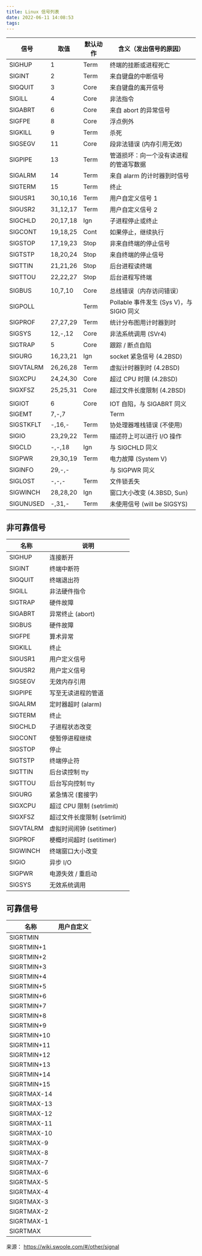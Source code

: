 ```yaml
---
title: Linux 信号列表
date: 2022-06-11 14:08:53
tags:
---
```


| 信号      | 取值     | 默认动作 | 含义（发出信号的原因）                   |
| --------- | -------- | -------- | ---------------------------------------- |
| SIGHUP    | 1        | Term     | 终端的挂断或进程死亡                     |
| SIGINT    | 2        | Term     | 来自键盘的中断信号                       |
| SIGQUIT   | 3        | Core     | 来自键盘的离开信号                       |
| SIGILL    | 4        | Core     | 非法指令                                 |
| SIGABRT   | 6        | Core     | 来自 abort 的异常信号                    |
| SIGFPE    | 8        | Core     | 浮点例外                                 |
| SIGKILL   | 9        | Term     | 杀死                                     |
| SIGSEGV   | 11       | Core     | 段非法错误 (内存引用无效)                |
| SIGPIPE   | 13       | Term     | 管道损坏：向一个没有读进程的管道写数据   |
| SIGALRM   | 14       | Term     | 来自 alarm 的计时器到时信号              |
| SIGTERM   | 15       | Term     | 终止                                     |
| SIGUSR1   | 30,10,16 | Term     | 用户自定义信号 1                         |
| SIGUSR2   | 31,12,17 | Term     | 用户自定义信号 2                         |
| SIGCHLD   | 20,17,18 | Ign      | 子进程停止或终止                         |
| SIGCONT   | 19,18,25 | Cont     | 如果停止，继续执行                       |
| SIGSTOP   | 17,19,23 | Stop     | 非来自终端的停止信号                     |
| SIGTSTP   | 18,20,24 | Stop     | 来自终端的停止信号                       |
| SIGTTIN   | 21,21,26 | Stop     | 后台进程读终端                           |
| SIGTTOU   | 22,22,27 | Stop     | 后台进程写终端                           |
|           |          |          |                                          |
| SIGBUS    | 10,7,10  | Core     | 总线错误（内存访问错误）                 |
| SIGPOLL   |          | Term     | Pollable 事件发生 (Sys V)，与 SIGIO 同义 |
| SIGPROF   | 27,27,29 | Term     | 统计分布图用计时器到时                   |
| SIGSYS    | 12,-,12  | Core     | 非法系统调用 (SVr4)                      |
| SIGTRAP   | 5        | Core     | 跟踪 / 断点自陷                          |
| SIGURG    | 16,23,21 | Ign      | socket 紧急信号 (4.2BSD)                 |
| SIGVTALRM | 26,26,28 | Term     | 虚拟计时器到时 (4.2BSD)                  |
| SIGXCPU   | 24,24,30 | Core     | 超过 CPU 时限 (4.2BSD)                   |
| SIGXFSZ   | 25,25,31 | Core     | 超过文件长度限制 (4.2BSD)                |
|           |          |          |                                          |
| SIGIOT    | 6        | Core     | IOT 自陷，与 SIGABRT 同义                |
| SIGEMT    | 7,-,7    |          | Term                                     |
| SIGSTKFLT | -,16,-   | Term     | 协处理器堆栈错误 (不使用)                |
| SIGIO     | 23,29,22 | Term     | 描述符上可以进行 I/O 操作                |
| SIGCLD    | -,-,18   | Ign      | 与 SIGCHLD 同义                          |
| SIGPWR    | 29,30,19 | Term     | 电力故障 (System V)                      |
| SIGINFO   | 29,-,-   |          | 与 SIGPWR 同义                           |
| SIGLOST   | -,-,-    | Term     | 文件锁丢失                               |
| SIGWINCH  | 28,28,20 | Ign      | 窗口大小改变 (4.3BSD, Sun)               |
| SIGUNUSED | -,31,-   | Term     | 未使用信号 (will be SIGSYS)              |

## 非可靠信号

| 名称      | 说明                         |
| --------- | ---------------------------- |
| SIGHUP    | 连接断开                     |
| SIGINT    | 终端中断符                   |
| SIGQUIT   | 终端退出符                   |
| SIGILL    | 非法硬件指令                 |
| SIGTRAP   | 硬件故障                     |
| SIGABRT   | 异常终止 (abort)             |
| SIGBUS    | 硬件故障                     |
| SIGFPE    | 算术异常                     |
| SIGKILL   | 终止                         |
| SIGUSR1   | 用户定义信号                 |
| SIGUSR2   | 用户定义信号                 |
| SIGSEGV   | 无效内存引用                 |
| SIGPIPE   | 写至无读进程的管道           |
| SIGALRM   | 定时器超时 (alarm)           |
| SIGTERM   | 终止                         |
| SIGCHLD   | 子进程状态改变               |
| SIGCONT   | 使暂停进程继续               |
| SIGSTOP   | 停止                         |
| SIGTSTP   | 终端停止符                   |
| SIGTTIN   | 后台读控制 tty               |
| SIGTTOU   | 后台写向控制 tty             |
| SIGURG    | 紧急情况 (套接字)            |
| SIGXCPU   | 超过 CPU 限制 (setrlimit)    |
| SIGXFSZ   | 超过文件长度限制 (setrlimit) |
| SIGVTALRM | 虚拟时间闹钟 (setitimer)     |
| SIGPROF   | 梗概时间超时 (setitimer)     |
| SIGWINCH  | 终端窗口大小改变             |
| SIGIO     | 异步 I/O                     |
| SIGPWR    | 电源失效 / 重启动            |
| SIGSYS    | 无效系统调用                 |

## 可靠信号

| 名称        | 用户自定义 |
| ----------- | ---------- |
| SIGRTMIN    |            |
| SIGRTMIN+1  |            |
| SIGRTMIN+2  |            |
| SIGRTMIN+3  |            |
| SIGRTMIN+4  |            |
| SIGRTMIN+5  |            |
| SIGRTMIN+6  |            |
| SIGRTMIN+7  |            |
| SIGRTMIN+8  |            |
| SIGRTMIN+9  |            |
| SIGRTMIN+10 |            |
| SIGRTMIN+11 |            |
| SIGRTMIN+12 |            |
| SIGRTMIN+13 |            |
| SIGRTMIN+14 |            |
| SIGRTMIN+15 |            |
| SIGRTMAX-14 |            |
| SIGRTMAX-13 |            |
| SIGRTMAX-12 |            |
| SIGRTMAX-11 |            |
| SIGRTMAX-10 |            |
| SIGRTMAX-9  |            |
| SIGRTMAX-8  |            |
| SIGRTMAX-7  |            |
| SIGRTMAX-6  |            |
| SIGRTMAX-5  |            |
| SIGRTMAX-4  |            |
| SIGRTMAX-3  |            |
| SIGRTMAX-2  |            |
| SIGRTMAX-1  |            |
| SIGRTMAX    |            |


来源： https://wiki.swoole.com/#/other/signal